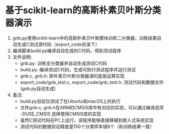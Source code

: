 # 基于scikit-learn的高斯朴素贝叶斯分类器演示
1. gnb.py使用scikit-learn中的高斯朴素贝叶斯模块训练二分类器，训练结果自动生成C测试源代码（export_code目录下）
2. 编译脚本build.py编译自动生成的C代码，得到测试程序
3. 文件说明:
    - gnb.py: 训练支分类器并自动生成测试C代码
    - build.py: 编译测试C代码，生成可执行测试程序并运行测试
    - gnb.c, gnb.h: 斯朴素贝叶斯分类器演的底层运算实现
    - export_code/gnb_test.c, export_code/gnb_test.h: 测试代码和数据文件(gnb.py自动生成)
4. 备注:
    - build.py目前仅测试了在Ubuntu和macOS上的执行
    - 文件gnb.c, gnb.h在ARM的CMSIS库中有对应的实现，可以通过编译选项 -DUSE_CMSIS 选择使用CMSIS库的实现
    - 虽然C测试代码在PC上运行，该程序能够直接移植到嵌入式系统实现
    - 测试代码的数据验证精度是150个分类样本错6个（和训练结果一致）

